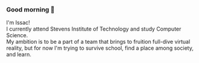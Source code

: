 ### Good morning 🐇

I'm Issac!  
I currently attend Stevens Institute of Technology and study Computer Science.  
My ambition is to be a part of a team that brings to fruition full-dive virtual reality, but for now I'm trying to survive school, find a place among society, and learn.  

<!--  
Here's my portfolio website -- it's a work in progress.  
https://isciiz.web.app
-->

<!--
**iscii/iscii** is a ✨ _special_ ✨ repository because its `README.md` (this file) appears on your GitHub profile.
Here are some ideas to get you started:
- 🔭 I’m currently working on ...
- 🌱 I’m currently learning ...
- 👯 I’m looking to collaborate on ...
- 🤔 I’m looking for help with ...
- 💬 Ask me about ...
- 📫 How to reach me: ...
- 😄 Pronouns: ...
- ⚡ Fun fact: ...